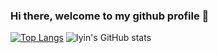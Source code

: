 ### Hi there, welcome to my github profile 👋
[![Top Langs](https://github-stats.iyin.me/api/top-langs/?username=illiyyin&layout=compact&exclude_repo=sppd&&hide=php,html,blade,scss,cmake)](https://github.com/illiyyin)
![Iyin's GitHub stats](https://github-stats.iyin.me/api?username=illiyyin&show=prs_merged,prs_merged_percentage&include_all_commits=true&hide=stars,contribs&theme=gruvbox_light)
<!--
**illiyyin/illiyyin** is a ✨ _special_ ✨ repository because its `README.md` (this file) appears on your GitHub profile.

Here are some ideas to get you started:

- 🔭 I’m currently working on ...
- 🌱 I’m currently learning ...
- 👯 I’m looking to collaborate on ...
- 🤔 I’m looking for help with ...
- 💬 Ask me about ...
- 📫 How to reach me: ...
- 😄 Pronouns: ...
- ⚡ Fun fact: ...
-->
